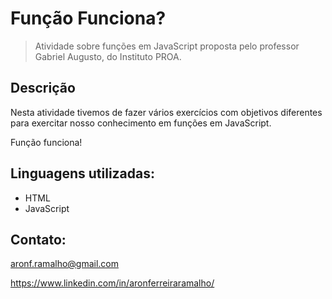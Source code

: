 # Função Funciona?
>Atividade sobre funções em JavaScript proposta pelo professor Gabriel Augusto, do Instituto PROA.

## Descrição
Nesta atividade tivemos de fazer vários exercícios com objetivos diferentes para exercitar nosso conhecimento em funções em JavaScript.

Função funciona!

## Linguagens utilizadas:

- HTML
- JavaScript

## Contato:

aronf.ramalho@gmail.com

https://www.linkedin.com/in/aronferreiraramalho/
